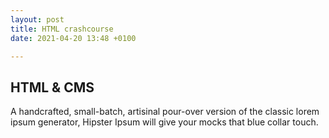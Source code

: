```yaml
---
layout: post
title: HTML crashcourse
date: 2021-04-20 13:48 +0100

---
```

## HTML & CMS

A handcrafted, small-batch, artisinal pour-over version of the classic lorem ipsum generator, Hipster Ipsum will give your mocks that blue collar touch.